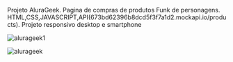 Projeto AluraGeek. Pagina de compras de produtos Funk de personagens. HTML,CSS,JAVASCRIPT,API(673bd62396b8dcd5f3f7a1d2.mockapi.io/products).
Projeto responsivo desktop e smartphone


![alurageek1](https://github.com/user-attachments/assets/6065f359-0d1b-4cc0-8f63-12d325f2c73f)

![alurageek](https://github.com/user-attachments/assets/6bd71dde-6bbc-4e13-8cee-88e40d37db32)


